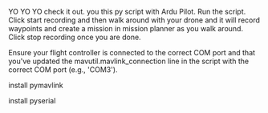 YO YO YO check it out.  you this py script with Ardu Pilot.  Run the script.  Click start recording and then walk around with your drone and it will record waypoints and create a mission in mission planner as you walk around.  Click stop recording once you are done.

Ensure your flight controller is connected to the correct COM port and that you've updated the mavutil.mavlink_connection line in the script with the correct COM port (e.g., 'COM3').

install pymavlink

install pyserial

